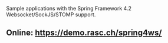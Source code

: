 Sample applications with the Spring Framework 4.2 Websocket/SockJS/STOMP support. 

## Online: https://demo.rasc.ch/spring4ws/
